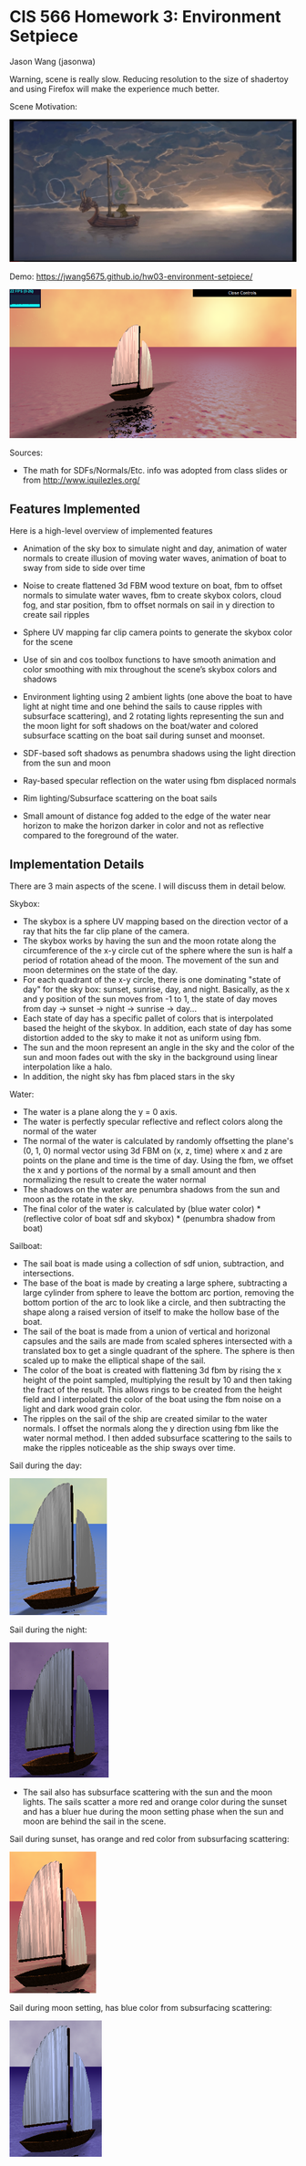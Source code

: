 # CIS 566 Homework 3: Environment Setpiece
Jason Wang (jasonwa)

Warning, scene is really slow. Reducing resolution to the size of shadertoy and using Firefox will make the experience much better.

Scene Motivation:

![](images/motivation.jpg)

Demo: https://jwang5675.github.io/hw03-environment-setpiece/

![](images/main.png)

Sources:
  - The math for SDFs/Normals/Etc. info was adopted from class slides or from http://www.iquilezles.org/

## Features Implemented
Here is a high-level overview of implemented features

- Animation of the sky box to simulate night and day, animation of water normals to create illusion of moving water waves, animation of boat to sway from side to side over time
- Noise to create flattened 3d FBM wood texture on boat, fbm to offset normals to simulate water waves, fbm to create skybox colors, cloud fog, and star position, fbm to offset normals on sail in y direction to create sail ripples
- Sphere UV mapping far clip camera points to generate the skybox color for the scene
- Use of sin and cos toolbox functions to have smooth animation and color smoothing with mix throughout the scene’s skybox colors and shadows
- Environment lighting using 2 ambient lights (one above the boat to have light at night time and one behind the sails to cause ripples with subsurface scattering), and 2 rotating lights representing the sun and the moon light for soft shadows on the boat/water and colored subsurface scatting on the boat sail during sunset and moonset.
- SDF-based soft shadows as penumbra shadows using the light direction from the sun and moon

- Ray-based specular reflection on the water using fbm displaced normals
- Rim lighting/Subsurface scattering on the boat sails
- Small amount of distance fog added to the edge of the water near horizon to make the horizon darker in color and not as reflective compared to the foreground of the water.

## Implementation Details

There are 3 main aspects of the scene. I will discuss them in detail below.

Skybox:
- The skybox is a sphere UV mapping based on the direction vector of a ray that hits the far clip plane of the camera. 
- The skybox works by having the sun and the moon rotate along the circumference of the x-y circle cut of the sphere where the sun is half a period of rotation ahead of the moon. The movement of the sun and moon determines on the state of the day.
- For each quadrant of the x-y circle, there is one dominating "state of day" for the sky box: sunset, sunrise, day, and night. Basically, as the x and y position of the sun moves from -1 to 1, the state of day moves from day -> sunset -> night -> sunrise -> day...
- Each state of day has a specific pallet of colors that is interpolated based the height of the skybox. In addition, each state of day has some distortion added to the sky to make it not as uniform using fbm.
- The sun and the moon represent an angle in the sky and the color of the sun and moon fades out with the sky in the background using linear interpolation like a halo.
- In addition, the night sky has fbm placed stars in the sky

Water:
- The water is a plane along the y = 0 axis. 
- The water is perfectly specular reflective and reflect colors along the normal of the water
- The normal of the water is calculated by randomly offsetting the plane's (0, 1, 0) normal vector using 3d FBM on (x, z, time) where x and z are points on the plane and time is the time of day. Using the fbm, we offset the x and y portions of the normal by a small amount and then normalizing the result to create the water normal
- The shadows on the water are penumbra shadows from the sun and moon as the rotate in the sky. 
- The final color of the water is calculated by (blue water color) * (reflective color of boat sdf and skybox) * (penumbra shadow from boat)

Sailboat:
- The sail boat is made using a collection of sdf union, subtraction, and intersections. 
- The base of the boat is made by creating a large sphere, subtracting a large cylinder from sphere to leave the bottom arc portion, removing the bottom portion of the arc to look like a circle, and then subtracting the shape along a raised version of itself to make the hollow base of the boat.
- The sail of the boat is made from a union of vertical and horizonal capsules and the sails are made from scaled spheres intersected with a translated box to get a single quadrant of the sphere. The sphere is then scaled up to make the elliptical shape of the sail.
- The color of the boat is created with flattening 3d fbm by rising the x height of the point sampled, multiplying the result by 10 and then taking the fract of the result. This allows rings to be created from the height field and I interpolated the color of the boat using the fbm noise on a light and dark wood grain color.
- The ripples on the sail of the ship are created similar to the water normals. I offset the normals along the y direction using fbm like the water normal method. I then added subsurface scattering to the sails to make the ripples noticeable as the ship sways over time.

Sail during the day:

![](images/sailday.png)

Sail during the night:

![](images/sailnight.png)

- The sail also has subsurface scattering with the sun and the moon lights. The sails scatter a more red and orange color during the sunset and has a bluer hue during the moon setting phase when the sun and moon are behind the sail in the scene. 

Sail during sunset, has orange and red color from subsurfacing scattering:

![](images/sailsunset.png)

Sail during moon setting, has blue color from subsurfacing scattering:

![](images/sailmoonset.png)